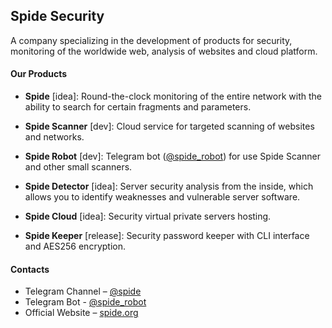 ## Spide Security

A company specializing in the development of products for security, monitoring of the worldwide web, analysis of websites and cloud platform.

#### Our Products
- **Spide** [idea]: Round-the-clock monitoring of the entire network with the ability to search for certain fragments and parameters.

- **Spide Scanner** [dev]: Cloud service for targeted scanning of websites and networks.
  
- **Spide Robot** [dev]: Telegram bot ([@spide_robot](https://t.me/spide_robot)) for use Spide Scanner and other small scanners.

- **Spide Detector** [idea]: Server security analysis from the inside, which allows you to identify weaknesses and vulnerable server software.

- **Spide Cloud** [idea]: Security virtual private servers hosting.

- **Spide Keeper** [release]: Security password keeper with CLI interface and AES256 encryption.

#### Contacts

- Telegram Channel – [@spide](https://t.me/spide)
- Telegram Bot - [@spide_robot](https://t.me/spide_robot)
- Official Website – [spide.org](https://spide.org)
